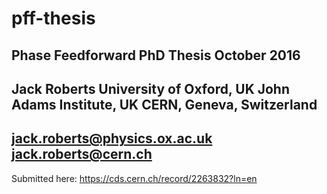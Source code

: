 # pff-thesis
Phase Feedforward PhD Thesis
October 2016
---------------------------------------
Jack Roberts
University of Oxford, UK
John Adams Institute, UK
CERN, Geneva, Switzerland
---------------------------------------
jack.roberts@physics.ox.ac.uk
jack.roberts@cern.ch
---------------------------------------
Submitted here: https://cds.cern.ch/record/2263832?ln=en


